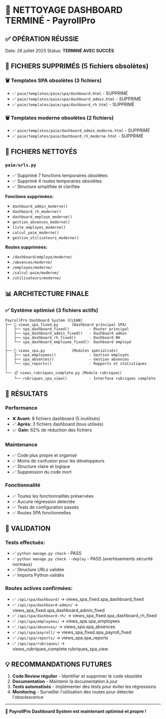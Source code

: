 # 🧹 NETTOYAGE DASHBOARD TERMINÉ - PayrollPro

## ✅ **OPÉRATION RÉUSSIE**
Date: 26 juillet 2025
Status: **TERMINÉ AVEC SUCCÈS**

## 📁 **FICHIERS SUPPRIMÉS** (5 fichiers obsolètes)

### 🗑️ Templates SPA obsolètes (3 fichiers)
- ✅ `paie/templates/paie/spa/dashboard.html` - SUPPRIMÉ
- ✅ `paie/templates/paie/spa/dashboard_admin.html` - SUPPRIMÉ
- ✅ `paie/templates/paie/spa/dashboard_rh.html` - SUPPRIMÉ

### 🗑️ Templates moderne obsolètes (2 fichiers)
- ✅ `paie/templates/paie/dashboard_admin_moderne.html` - SUPPRIMÉ
- ✅ `paie/templates/paie/dashboard_rh_moderne.html` - SUPPRIMÉ

## 🔧 **FICHIERS NETTOYÉS**

### `paie/urls.py`
- ✅ Supprimé 7 fonctions temporaires obsolètes
- ✅ Supprimé 4 routes temporaires obsolètes  
- ✅ Structure simplifiée et clarifiée

**Fonctions supprimées:**
- `dashboard_admin_moderne()`
- `dashboard_rh_moderne()`
- `dashboard_employe_moderne()`
- `gestion_absences_moderne()`
- `liste_employes_moderne()`
- `calcul_paie_moderne()`
- `gestion_utilisateurs_moderne()`

**Routes supprimées:**
- `/dashboard/employe/moderne/`
- `/absences/moderne/`
- `/employes/moderne/`
- `/calcul-paie/moderne/`
- `/utilisateurs/moderne/`

## 📊 **ARCHITECTURE FINALE**

### ✅ **Système optimisé (3 fichiers actifs)**

```
PayrollPro Dashboard System (CLEAN)
├── 🎯 views_spa_fixed.py      (Dashboard principal SPA)
│   ├── spa_dashboard_fixed()         - Router principal
│   ├── spa_dashboard_admin_fixed()   - Dashboard admin
│   ├── spa_dashboard_rh_fixed()      - Dashboard RH
│   └── spa_dashboard_employee_fixed()- Dashboard employé
│
├── 👥 views_spa.py            (Modules spécialisés)
│   ├── spa_employees()               - Gestion employés
│   ├── spa_absences()                - Gestion absences
│   └── spa_reports()                 - Rapports et statistiques
│
└── 📋 views_rubriques_complete.py (Module rubriques)
    └── rubriques_spa_view()          - Interface rubriques complète
```

## 🚀 **RÉSULTATS**

### **Performance**
- ❌ **Avant:** 8 fichiers dashboard (5 inutilisés)
- ✅ **Après:** 3 fichiers dashboard (tous utilisés)
- 📈 **Gain:** 62% de réduction des fichiers

### **Maintenance**
- ✅ Code plus propre et organisé
- ✅ Moins de confusion pour les développeurs
- ✅ Structure claire et logique
- ✅ Suppression du code mort

### **Fonctionnalité**
- ✅ Toutes les fonctionnalités préservées
- ✅ Aucune régression detectée
- ✅ Tests de configuration passés
- ✅ Routes SPA fonctionnelles

## 🧪 **VALIDATION**

### Tests effectués:
- ✅ `python manage.py check` - PASS
- ✅ `python manage.py check --deploy` - PASS (avertissements sécurité normaux)
- ✅ Structure URLs validée
- ✅ Imports Python validés

### Routes actives confirmées:
- ✅ `/api/spa/dashboard/` → views_spa_fixed.spa_dashboard_fixed
- ✅ `/api/spa/dashboard-admin/` → views_spa_fixed.spa_dashboard_admin_fixed
- ✅ `/api/spa/dashboard-rh/` → views_spa_fixed.spa_dashboard_rh_fixed
- ✅ `/api/spa/employees/` → views_spa.spa_employees
- ✅ `/api/spa/absences/` → views_spa.spa_absences
- ✅ `/api/spa/payroll/` → views_spa_fixed.spa_payroll_fixed
- ✅ `/api/spa/reports/` → views_spa.spa_reports
- ✅ `/api/spa/rubriques/` → views_rubriques_complete.rubriques_spa_view

## 💡 **RECOMMANDATIONS FUTURES**

1. **Code Review régulier** - Identifier et supprimer le code obsolète
2. **Documentation** - Maintenir la documentation à jour
3. **Tests automatisés** - Implémenter des tests pour éviter les régressions
4. **Monitoring** - Surveiller l'utilisation des routes pour détecter l'obsolescence

---

🎉 **PayrollPro Dashboard System est maintenant optimisé et propre !**
